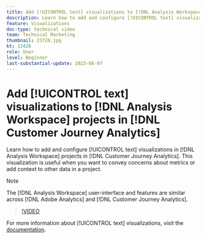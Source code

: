 ```yaml
---
title: Add [!UICONTROL text] visualizations to [!DNL Analysis Workspace] projects
description: Learn how to add and configure [!UICONTROL text] visualizations in [!DNL Analysis Workspace] projects in [!DNL Customer Journey Analytics].
feature: Visualizations
doc-type: technical video
team: Technical Marketing
thumbnail: 23726.jpg
kt: 13426
role: User
level: Beginner
last-substantial-update: 2023-06-07
---
```

# Add [!UICONTROL text] visualizations to [!DNL Analysis Workspace] projects in [!DNL Customer Journey Analytics]

Learn how to add and configure [!UICONTROL text] visualizations in [!DNL Analysis Workspace] projects in [!DNL Customer Journey Analytics]. This visualization is useful when you want to convey concerns about metrics or add context to other data in a project.

>[!NOTE]
>
>The [!DNL Analysis Workspace] user-interface and features are similar across [!DNL Adobe Analytics] and [!DNL Customer Journey Analytics].

>[!VIDEO](https://video.tv.adobe.com/v/23726/?quality=12&learn=on)

For more information about [!UICONTROL text] visualizations, visit the [documentation](https://experienceleague.adobe.com/docs/analytics-platform/using/cja-workspace/visualizations/text.html).
